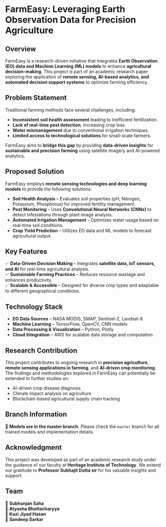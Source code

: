 # **FarmEasy: Leveraging Earth Observation Data for Precision Agriculture**  

## **Overview**  
FarmEasy is a research-driven initiative that integrates **Earth Observation (EO) data and Machine Learning (ML) models** to enhance **agricultural decision-making**. This project is part of an academic research paper exploring the application of **remote sensing, AI-based analytics, and automated decision support systems** to optimize farming efficiency.  

## **Problem Statement**  
Traditional farming methods face several challenges, including:  
- **Inconsistent soil health assessment** leading to inefficient fertilization.  
- **Lack of real-time pest detection**, increasing crop loss.  
- **Water mismanagement** due to conventional irrigation techniques.  
- **Limited access to technological solutions** for small-scale farmers.  

FarmEasy aims to **bridge this gap** by providing **data-driven insights** for **sustainable and precision farming** using satellite imagery and AI-powered analytics.  

## **Proposed Solution**  
FarmEasy employs **remote sensing technologies and deep learning models** to provide the following solutions:  
- **Soil Health Analysis** – Evaluates soil properties (pH, Nitrogen, Potassium, Phosphorus) for improved fertility management.  
- **Pest Monitoring** – Uses **Convolutional Neural Networks (CNNs)** to detect infestations through plant image analysis.  
- **Automated Irrigation Management** – Optimizes water usage based on real-time soil conditions.  
- **Crop Yield Prediction** – Utilizes EO data and ML models to forecast agricultural output.  

## **Key Features**  
✅ **Data-Driven Decision Making** – Integrates **satellite data, IoT sensors, and AI** for real-time agricultural analysis.  
✅ **Sustainable Farming Practices** – Reduces resource wastage and enhances productivity.  
✅ **Scalable & Accessible** – Designed for diverse crop types and adaptable to different geographical conditions.  

## **Technology Stack**  
- **EO Data Sources** – NASA MODIS, SMAP, Sentinel-2, Landsat-8  
- **Machine Learning** – TensorFlow, OpenCV, CNN models  
- **Data Processing & Visualization** – Python, Plotly  
- **Cloud Integration** – AWS for scalable data storage and computation  

## **Research Contribution**  
This project contributes to ongoing research in **precision agriculture**, **remote sensing applications in farming**, and **AI-driven crop monitoring**. The findings and methodologies explored in FarmEasy can potentially be extended to further studies on:  
- AI-driven crop disease diagnosis  
- Climate impact analysis on agriculture  
- Blockchain-based agricultural supply chain tracking  

## **Branch Information**  
📌 **Models are in the master branch.** Please check the `master` branch for all trained models and implementation details.  

## **Acknowledgment**  
This project was developed as part of an academic research study under the guidance of our faculty at **Heritage Institute of Technology**. We extend our gratitude to **Professor Subhajit Dutta sir** for his valuable insights and support.

## **Team**  

🔹 **Subhanjan Saha**  
🔹 **Atyasha Bhattacharyya**    
🔹 **Kazi Jiyad Hasan**  
🔹 **Sandeep Sarkar**  
